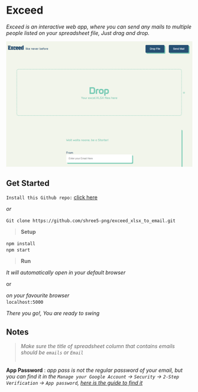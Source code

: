 # Exceed <br>

*Exceed is an interactive web app, where you can send any mails to multiple people listed on your spreadsheet file, Just drag and drop.*

![Images](readme_img.png)<br>


## Get Started

`Install this Github repo:` [click here](https://github.com/shree5-png/exceed_xlsx_to_email/archive/refs/heads/main.zip)<br>

*or*<br>

`Git clone https://github.com/shree5-png/exceed_xlsx_to_email.git`<br>

>**Setup**

`npm install`<br>
`npm start`<br>

>**Run**

*It will automatically open in your default browser*<br>

or<br>

*on your favourite browser*<br>
`localhost:5000`<br>


*There you go!, You are ready to swing*

## Notes

>*Make sure the title of spreadsheet column that contains emails should be `emails` or `Email`*<br><br>

**App Password** : *app pass is not the regular password of your email, but you can find it in the `Manage your Google Account` ->  `Security` ->  `2-Step Verification` ->  `App password`, [here is the guide to find it](https://youtu.be/lSURGX0JHbA?si=KWbn7gl8J3L_IxSI)*





